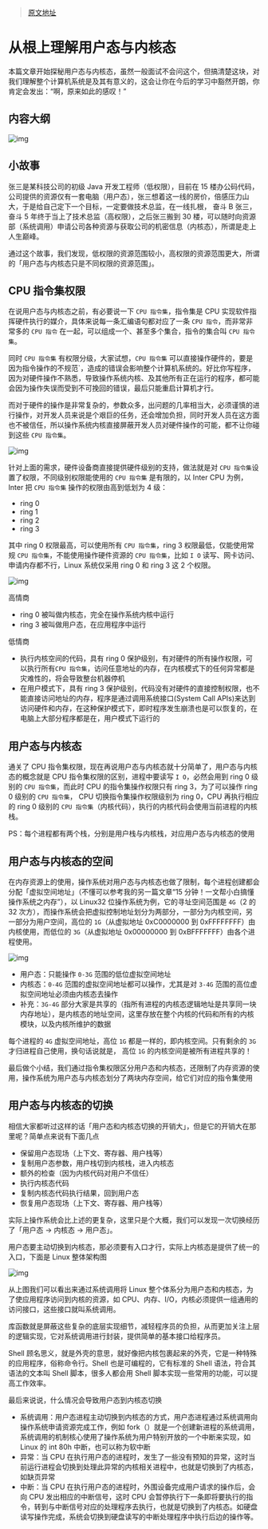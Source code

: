 > [原文地址](https://zhuanlan.zhihu.com/p/388057431)

# 从根上理解用户态与内核态

本篇文章开始探秘用户态与内核态，虽然一般面试不会问这个，但搞清楚这块，对我们理解整个计算机系统是及其有意义的，这会让你在今后的学习中豁然开朗，你肯定会发出：“啊，原来如此的感叹！”

## 内容大纲

![img](https://pic3.zhimg.com/80/v2-a528a0c54f25bf78655a3f74a09b9606_1440w.webp)

## 小故事

张三是某科技公司的初级 Java 开发工程师（低权限），目前在 15 楼办公码代码，公司提供的资源仅有一套电脑（用户态），张三想着这一线的房价，倍感压力山大，于是给自己定下一个目标，一定要做技术总监，在一线扎根， 奋斗 B 张三，奋斗 5 年终于当上了技术总监（高权限），之后张三搬到 30 楼，可以随时向资源部（系统调用）申请公司各种资源与获取公司的机密信息（内核态），所谓是走上人生巅峰。

通过这个故事，我们发现，低权限的资源范围较小，高权限的资源范围更大，所谓的「用户态与内核态只是不同权限的资源范围」。

## CPU 指令集权限

在说用户态与内核态之前，有必要说一下 `CPU 指令集`，指令集是 CPU 实现软件指挥硬件执行的媒介，具体来说每一条汇编语句都对应了一条 `CPU 指令`，而非常非常多的 `CPU 指令` 在一起，可以组成一个、甚至多个集合，指令的集合叫 `CPU 指令集`。

同时 `CPU 指令集` 有权限分级，大家试想，`CPU 指令集` 可以直接操作硬件的，要是因为指令操作的不规范`，造成的错误会影响整个计算机系统的。好比你写程序，因为对硬件操作不熟悉，导致操作系统内核、及其他所有正在运行的程序，都可能会因为操作失误而受到不可挽回的错误，最后只能重启计算机才行。

而对于硬件的操作是非常复杂的，参数众多，出问题的几率相当大，必须谨慎的进行操作，对开发人员来说是个艰巨的任务，还会增加负担，同时开发人员在这方面也不被信任，所以操作系统内核直接屏蔽开发人员对硬件操作的可能，都不让你碰到这些 `CPU 指令集`。

![img](https://pic3.zhimg.com/80/v2-506586ddee155b7c553e3d5cf660209e_1440w.webp)

针对上面的需求，硬件设备商直接提供硬件级别的支持，做法就是对 `CPU 指令集`设置了权限，不同级别权限能使用的 `CPU 指令集` 是有限的，以 Inter CPU 为例，Inter 把 `CPU 指令集` 操作的权限由高到低划为 4 级：

- ring 0
- ring 1
- ring 2
- ring 3

其中 ring 0 权限最高，可以使用所有 `CPU 指令集`，ring 3 权限最低，仅能使用常规 `CPU 指令集`，不能使用操作硬件资源的 `CPU 指令集`，比如 `I O` 读写、网卡访问、申请内存都不行，Linux 系统仅采用 ring 0 和 ring 3 这 2 个权限。

![img](https://pic3.zhimg.com/80/v2-7eb07a96e11e6da0cafd15edc82faa96_1440w.webp)

高情商

- ring 0 被叫做内核态，完全在操作系统内核中运行
- ring 3 被叫做用户态，在应用程序中运行

低情商

- 执行内核空间的代码，具有 ring 0 保护级别，有对硬件的所有操作权限，可以执行所有`CPU 指令集`，访问任意地址的内存，在内核模式下的任何异常都是灾难性的，将会导致整台机器停机
- 在用户模式下，具有 ring 3 保护级别，代码没有对硬件的直接控制权限，也不能直接访问地址的内存，程序是通过调用系统接口(System Call APIs)来达到访问硬件和内存，在这种保护模式下，即时程序发生崩溃也是可以恢复的，在电脑上大部分程序都是在，用户模式下运行的

## 用户态与内核态

通关了 CPU 指令集权限，现在再说用户态与内核态就十分简单了，用户态与内核态的概念就是 CPU 指令集权限的区别，进程中要读写 `I O`，必然会用到 ring 0 级别的 `CPU 指令集`，而此时 CPU 的指令集操作权限只有 ring 3，为了可以操作 ring 0 级别的 `CPU 指令集`， CPU 切换指令集操作权限级别为 ring 0，CPU 再执行相应的 ring 0 级别的 `CPU 指令集`（内核代码），执行的内核代码会使用当前进程的内核栈。

PS：每个进程都有两个栈，分别是用户栈与内核栈，对应用户态与内核态的使用

## 用户态与内核态的空间

在内存资源上的使用，操作系统对用户态与内核态也做了限制，每个进程创建都会分配「虚拟空间地址」（不懂可以参考我的另一篇文章“15 分钟！一文帮小白搞懂操作系统之内存”），以 Linux32 位操作系统为例，它的寻址空间范围是 `4G`（2 的 32 次方），而操作系统会把虚拟控制地址划分为两部分，一部分为内核空间，另一部分为用户空间，高位的 `1G`（从虚拟地址 0xC0000000 到 0xFFFFFFFF）由内核使用，而低位的 `3G`（从虚拟地址 0x00000000 到 0xBFFFFFFF）由各个进程使用。

![img](https://pic4.zhimg.com/80/v2-1870a0008929b2a66e2462db14200213_1440w.webp)

- 用户态：只能操作 `0-3G` 范围的低位虚拟空间地址
- 内核态：`0-4G` 范围的虚拟空间地址都可以操作，尤其是对 `3-4G` 范围的高位虚拟空间地址必须由内核态去操作
- 补充：`3G-4G` 部分大家是共享的（指所有进程的内核态逻辑地址是共享同一块内存地址），是内核态的地址空间，这里存放在整个内核的代码和所有的内核模块，以及内核所维护的数据

每个进程的 `4G` 虚拟空间地址，高位 `1G` 都是一样的，即内核空间。只有剩余的 `3G` 才归进程自己使用，换句话说就是， 高位 `1G` 的内核空间是被所有进程共享的！

最后做个小结，我们通过指令集权限区分用户态和内核态，还限制了内存资源的使用，操作系统为用户态与内核态划分了两块内存空间，给它们对应的指令集使用

## 用户态与内核态的切换

相信大家都听过这样的话「用户态和内核态切换的开销大」，但是它的开销大在那里呢？简单点来说有下面几点

- 保留用户态现场（上下文、寄存器、用户栈等）
- 复制用户态参数，用户栈切到内核栈，进入内核态
- 额外的检查（因为内核代码对用户不信任）
- 执行内核态代码
- 复制内核态代码执行结果，回到用户态
- 恢复用户态现场（上下文、寄存器、用户栈等）

实际上操作系统会比上述的更复杂，这里只是个大概，我们可以发现一次切换经历了「用户态 -> 内核态 -> 用户态」。

用户态要主动切换到内核态，那必须要有入口才行，实际上内核态是提供了统一的入口，下面是 Linux 整体架构图

![img](https://pic1.zhimg.com/80/v2-62ff353fcfb90639ae2ec7aa5006b73c_1440w.webp)

从上图我们可以看出来通过系统调用将 Linux 整个体系分为用户态和内核态，为了使应用程序访问到内核的资源，如 CPU、内存、I/O，内核必须提供一组通用的访问接口，这些接口就叫系统调用。

库函数就是屏蔽这些复杂的底层实现细节，减轻程序员的负担，从而更加关注上层的逻辑实现，它对系统调用进行封装，提供简单的基本接口给程序员。

Shell 顾名思义，就是外壳的意思，就好像把内核包裹起来的外壳，它是一种特殊的应用程序，俗称命令行。Shell 也是可编程的，它有标准的 Shell 语法，符合其语法的文本叫 Shell 脚本，很多人都会用 Shell 脚本实现一些常用的功能，可以提高工作效率。

最后来说说，什么情况会导致用户态到内核态切换

- 系统调用：用户态进程主动切换到内核态的方式，用户态进程通过系统调用向操作系统申请资源完成工作，例如 fork（）就是一个创建新进程的系统调用，系统调用的机制核心使用了操作系统为用户特别开放的一个中断来实现，如 Linux 的 int 80h 中断，也可以称为软中断
- 异常：当 CPU 在执行用户态的进程时，发生了一些没有预知的异常，这时当前运行进程会切换到处理此异常的内核相关进程中，也就是切换到了内核态，如缺页异常
- 中断：当 CPU 在执行用户态的进程时，外围设备完成用户请求的操作后，会向 CPU 发出相应的中断信号，这时 CPU 会暂停执行下一条即将要执行的指令，转到与中断信号对应的处理程序去执行，也就是切换到了内核态。如硬盘读写操作完成，系统会切换到硬盘读写的中断处理程序中执行后边的操作等。
